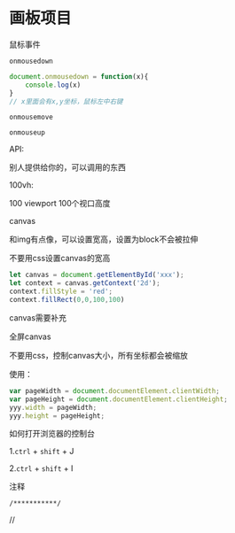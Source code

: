# 画板项目

鼠标事件

`onmousedown`

```js
document.onmousedown = function(x){
    console.log(x)
}
// x里面会有x,y坐标，鼠标左中右键
```

`onmousemove`



`onmouseup`



API:

别人提供给你的，可以调用的东西

100vh:

100 viewport   100个视口高度



canvas

和img有点像，可以设置宽高，设置为block不会被拉伸

不要用css设置canvas的宽高

```js
let canvas = document.getElementById('xxx');
let context = canvas.getContext('2d');
context.fillStyle = 'red';
context.fillRect(0,0,100,100)
```



canvas需要补充





全屏canvas

不要用css，控制canvas大小，所有坐标都会被缩放

使用：

```js
var pageWidth = document.documentElement.clientWidth;
var pageHeight = document.documentElement.clientHeight;
yyy.width = pageWidth;
yyy.height = pageHeight;
```



如何打开浏览器的控制台

1.`ctrl` + `shift` + J

2.`ctrl` + `shift` + I



注释

`/***********/`

//



